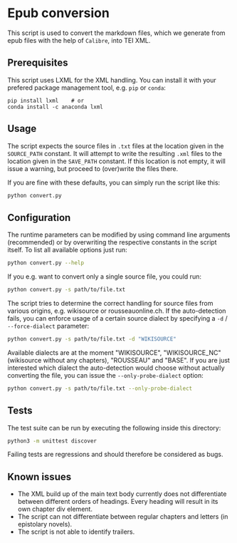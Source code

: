 # Epub conversion

This script is used to convert the markdown files, which we generate from epub files with the help of `Calibre`, into TEI XML.


## Prerequisites

This script uses LXML for the XML handling. You can install it with your prefered package management tool, e.g. `pip` or `conda`:

```
pip install lxml    # or
conda install -c anaconda lxml 
```


## Usage

The script expects the source files in `.txt` files at the location given in the `SOURCE_PATH` constant. It will attempt to write the resulting `.xml` files to the location given in the `SAVE_PATH` constant. If this location is not empty, it will issue a warning, but proceed to (over)write the files there. 

If you are fine with these defaults, you can simply run the script like this:

```bash
python convert.py
```


## Configuration

The runtime parameters can be modified by using command line arguments (recommended) or by overwriting the respective constants in the script itself. To list all available options just run:

```bash
python convert.py --help
```

If you e.g. want to convert only a single source file, you could run:

```bash
python convert.py -s path/to/file.txt
```

The script tries to determine the correct handling for source files from various origins, e.g. wikisource or rousseauonline.ch. If the auto-detection fails, you can enforce usage of a certain source dialect by specifying a `-d` / `--force-dialect` parameter:

```bash
python convert.py -s path/to/file.txt -d "WIKISOURCE"
```

Available dialects are at the moment "WIKISOURCE", "WIKISOURCE_NC" (wikisource without any chapters), "ROUSSEAU" and "BASE". If you are just interested which dialect the auto-detection would choose without actually converting the file, you can issue the `--only-probe-dialect` option:

```bash
python convert.py -s path/to/file.txt --only-probe-dialect
```


## Tests

The test suite can be run by executing the following inside this directory:

```bash
python3 -m unittest discover
```

Failing tests are regressions and should therefore be considered as bugs.


## Known issues

- The XML build up of the main text body currently does not differentiate between different orders of headings. Every heading will result in its own chapter div element.
- The script can not differentiate between regular chapters and letters (in epistolary novels).
- The script is not able to identify trailers.